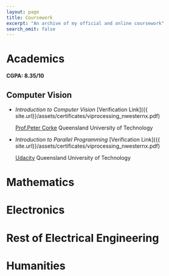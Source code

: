 ```yaml
---
layout: page
title: Coursework
excerpt: "An archive of my official and online coursework"
search_omit: false
---
```

# Academics
**CGPA: 8.35/10**

## Computer Vision

* *Introduction to Computer Vision* [Verification Link]({{ site.url}}/assets/certificates/viprocessing_nwesternx.pdf)

  <u>Prof.Peter Corke</u> Queensland University of Technology

* *Introduction to Parallel Programming* [Verification Link]({{ site.url}}/assets/certificates/viprocessing_nwesternx.pdf)

  <u>Udacity</u> Queensland University of Technology

# Mathematics

# Electronics

# Rest of Electrical Engineering

# Humanities

